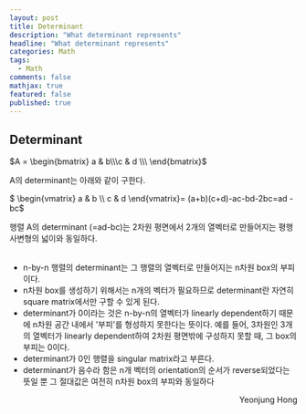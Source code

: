 ```yaml
---
layout: post
title: Determinant
description: "What determinant represents"
headline: "What determinant represents"
categories: Math
tags: 
  - Math
comments: false
mathjax: true
featured: false
published: true
---
```

## Determinant

$A = \begin{bmatrix} a & b\\\c & d \\\
\end{bmatrix}$

A의 determinant는 아래와 같이 구한다.

$ \begin{vmatrix} a & b \\\ c & d \end{vmatrix}= (a+b)(c+d)-ac-bd-2bc=ad - bc$ <br>

행렬 A의 determinant (=ad-bc)는 2차원 평면에서 2개의 열벡터로 만들어지는 평행사변형의 넓이와 동일하다. <br><br>
- n-by-n 행렬의 determinant는 그 행렬의 열벡터로 만들어지는 n차원 box의 부피이다.
- n차원 box를 생성하기 위해서는 n개의 벡터가 필요하므로 determinant란 자연히 square matrix에서만 구할 수 있게 된다.
- determinant가 0이라는 것은 n-by-n의 열벡터가 linearly dependent하기 때문에 n차원 공간 내에서 '부피'를 형성하지 못한다는 뜻이다. 예를 들어, 3차원인 3개의 열벡터가 linearly dependent하여 2차원 평면밖에 구성하지 못할 때, 그 box의 부피는 0이다. 
- determinant가 0인 행렬을 singular matrix라고 부른다. 
- determinant가 음수라 함은 n개 벡터의 orientation의 순서가 reverse되었다는 뜻일 뿐 그 절대값은 여전히 n차원 box의 부피와 동일하다 <br>






<p align="right"> Yeonjung Hong <p>
